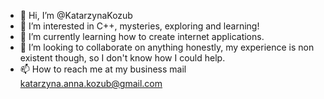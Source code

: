 - 👋 Hi, I’m @KatarzynaKozub
- 👀 I’m interested in C++, mysteries, exploring and learning!
- 🌱 I’m currently learning how to create internet applications.
- 💞️ I’m looking to collaborate on anything honestly, my experience is non existent though, so I don't know how I could help.
- 📫 How to reach me at my business mail katarzyna.anna.kozub@gmail.com

<!---
KatarzynaKozub/KatarzynaKozub is a ✨ special ✨ repository because its `README.md` (this file) appears on your GitHub profile.
You can click the Preview link to take a look at your changes.
--->
